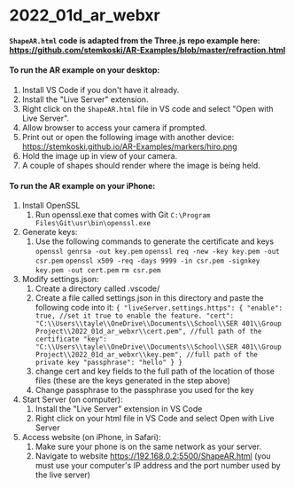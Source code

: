 # 2022_01d_ar_webxr
#### `ShapeAR.html` code is adapted from the Three.js repo example here: https://github.com/stemkoski/AR-Examples/blob/master/refraction.html

#### To run the AR example on your desktop:

1. Install VS Code if you don't have it already.
2. Install the "Live Server" extension.
3. Right click on the `ShapeAR.html` file in VS code and select "Open with Live Server".
4. Allow browser to access your camera if prompted.
5. Print out or open the following image with another device: https://stemkoski.github.io/AR-Examples/markers/hiro.png
6. Hold the image up in view of your camera.
7. A couple of shapes should render where the image is being held.

#### To run the AR example on your iPhone:
1. Install OpenSSL
    1. Run openssl.exe that comes with Git `C:\Program Files\Git\usr\bin\openssl.exe`
2. Generate keys:
    1. Use the following commands to generate the certificate and keys
	`openssl genrsa -out key.pem`
	`openssl req -new -key key.pem -out csr.pem`
	`openssl x509 -req -days 9999 -in csr.pem -signkey key.pem -out cert.pem`
	`rm csr.pem`
3. Modify settings.json:
	1. Create a directory called .vscode/
    2. Create a file called settings.json in this directory and paste the following code into it:
    `{
        "liveServer.settings.https": {
            "enable": true, //set it true to enable the feature.
            "cert": "C:\\Users\\tayle\\OneDrive\\Documents\\School\\SER 401\\Group Project\\2022_01d_ar_webxr\\cert.pem", //full path of the certificate
            "key": "C:\\Users\\tayle\\OneDrive\\Documents\\School\\SER 401\\Group Project\\2022_01d_ar_webxr\\key.pem", //full path of the private key
            "passphrase": "hello"
        }
    }`
    3. change cert and key fields to the full path of the location of those files (these are the keys generated in the step above)
	4. Change passphrase to the passphrase you used for the key
4. Start Server (on computer):
	1. Install the "Live Server" extension in VS Code
	2. Right click on your html file in VS Code and select Open with Live Server
5. Access website (on iPhone, in Safari):
	1. Make sure your phone is on the same network as your server.
	2. Navigate to website https://192.168.0.2:5500/ShapeAR.html (you must use your computer's IP address and the port number used by the live server)

	
